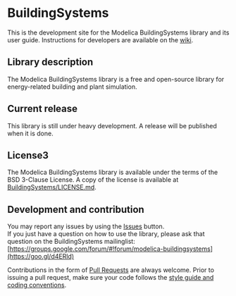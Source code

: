 BuildingSystems
===============

This is the development site for the Modelica BuildingSystems library and its user guide.
Instructions for developers are available on the [wiki](https://github.com/UdK-VPT/BuildingSystems/wiki).

## Library description
The Modelica BuildingSystems library is a free and open-source library for energy-related building and plant simulation.

## Current release
This library is still under heavy development.
A release will be published when it is done.

## License3
The Modelica BuildingSystems library is available under the terms of the BSD 3-Clause License.
A copy of the license is available at
[BuildingSystems/LICENSE.md](https://github.com/UdK-VPT/BuildingSystems/blob/master/LICENSE.md).

## Development and contribution
You may report any issues by using the [Issues](https://github.com/UdK-VPT/BuildingSystems/issues) button.  
If you just have a question on how to use the library, please ask that question on the BuildingSystems mailinglist:
[https://groups.google.com/forum/#!forum/modelica-buildingsystems](https://goo.gl/d4ERld)

Contributions in the form of [Pull Requests](https://github.com/UdK-VPT/BuildingSystems/pulls) are always welcome.
Prior to issuing a pull request, make sure your code follows
the [style guide and coding conventions](https://github.com/UdK-VPT/BuildingSystems/wiki/Guidelines).

